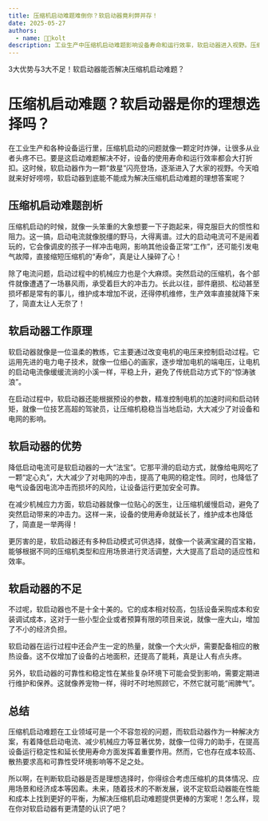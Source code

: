 ```yaml
---
title: 压缩机启动难题难倒你？软启动器竟利弊并存！ 
date: 2025-05-27
authors:
  - name: 🧑‍💼kolt
description: 工业生产中压缩机启动难题影响设备寿命和运行效率，软启动器进入视野。压缩机启动存在启动电流过大冲击电网、缩短自身寿命，以及机械应力大导致部件磨损等问题；软启动器通过改变电机电压控制启动过程，具有降低启动电流、减少机械应力、多种启动模式等优势，但也有成本高、运行产热需散热设备、复杂环境下可靠性和稳定性受影响等不足。判断其是否为理想选择需综合考虑压缩机情况、应用场景和经济成本等因素，未来技术发展或使软启动器在性能和成本上找到更好平衡。   
---
```


3大优势与3大不足！软启动器能否解决压缩机启动难题？
# 压缩机启动难题？软启动器是你的理想选择吗？

在工业生产和各种设备运行里，压缩机启动的问题就像一颗定时炸弹，让很多从业者头疼不已。要是这启动难题解决不好，设备的使用寿命和运行效率都会大打折扣。这时候，软启动器作为一颗“救星”闪亮登场，逐渐进入了大家的视野。今天咱就来好好唠唠，软启动器到底能不能成为解决压缩机启动难题的理想答案呢？

## 压缩机启动难题剖析
压缩机启动的时候，就像一头笨重的大象想要一下子跑起来，得克服巨大的惯性和阻力。这一搞，启动电流就像脱缰的野马，大得离谱。过大的启动电流可不是闹着玩的，它会像调皮的孩子一样冲击电网，影响其他设备正常“工作”，还可能引发电气故障，直接缩短压缩机的“寿命”，真是让人操碎了心！

除了电流问题，启动过程中的机械应力也是个大麻烦。突然启动的压缩机，各个部件就像遭遇了一场暴风雨，承受着巨大的冲击力。长此以往，部件磨损、松动甚至损坏都是常有的事儿，维护成本增加不说，还得停机维修，生产效率直接就降下来了，简直太让人无奈了！

## 软启动器工作原理
软启动器就像是一位温柔的教练，它主要通过改变电机的电压来控制启动过程。它运用先进的电力电子技术，就像一位细心的画家，逐步增加电机的端电压，让电机的启动电流像缓缓流淌的小溪一样，平稳上升，避免了传统启动方式下的“惊涛骇浪”。

在启动过程中，软启动器还能根据预设的参数，精准控制电机的加速时间和启动转矩，就像一位技艺高超的驾驶员，让压缩机稳稳当当地启动，大大减少了对设备和电网的影响。

## 软启动器的优势
降低启动电流可是软启动器的一大“法宝”。它那平滑的启动方式，就像给电网吃了一颗“定心丸”，大大减少了对电网的冲击，提高了电网的稳定性。同时，也降低了电气设备因电流冲击而损坏的风险，让设备运行更加安全可靠。

在减少机械应力方面，软启动器就像一位贴心的医生，让压缩机缓慢启动，避免了突然启动带来的冲击力。这样一来，设备的使用寿命就延长了，维护成本也降低了，简直是一举两得！

更厉害的是，软启动器还有多种启动模式可供选择，就像一个装满宝藏的百宝箱，能够根据不同的压缩机类型和应用场景进行灵活调整，大大提高了启动的适应性和效率。

## 软启动器的不足
不过呢，软启动器也不是十全十美的。它的成本相对较高，包括设备采购成本和安装调试成本，这对于一些小型企业或者预算有限的项目来说，就像一座大山，增加了不小的经济负担。

软启动器在运行过程中还会产生一定的热量，就像一个大火炉，需要配备相应的散热设备。这不仅增加了设备的占地面积，还提高了能耗，真是让人有点头疼。

另外，软启动器的可靠性和稳定性在某些复杂环境下可能会受到影响，需要定期进行维护和保养。这就像养宠物一样，得时不时地照顾它，不然它就可能“闹脾气”。

## 总结
压缩机启动难题在工业领域可是一个不容忽视的问题，而软启动器作为一种解决方案，有着降低启动电流、减少机械应力等显著优势，就像一位得力的助手，在提高设备运行稳定性和延长使用寿命方面发挥着重要作用。然而，它也存在成本较高、散热要求高和可靠性受环境影响等不足之处。

所以啊，在判断软启动器是否是理想选择时，你得综合考虑压缩机的具体情况、应用场景和经济成本等因素。未来，随着技术的不断发展，说不定软启动器能在性能和成本上找到更好的平衡，为解决压缩机启动难题提供更棒的方案呢！怎么样，现在你对软启动器有更清楚的认识了吧？ 